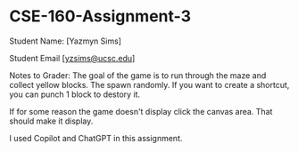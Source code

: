 # CSE-160-Assignment-3

Student Name: [Yazmyn Sims]

Student Email [yzsims@ucsc.edu]

Notes to Grader: 
The goal of the game is to run through the maze and collect yellow blocks. The spawn randomly. If you want to create a shortcut, you can punch 1 block to destory it.

If for some reason the game doesn't display click the canvas area. That should make it display.

I used Copilot and ChatGPT in this assignment. 
